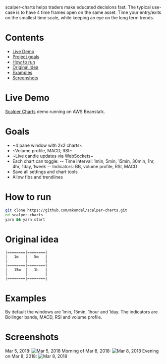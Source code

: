 scalper-charts helps traders make educated decisions fast. The typical use-case is to have 4 time frames open on the same asset. Time your entry/exits on the smallest time scale, while keeping an eye on the long term trends.

# Contents
* [Live Demo](#demo)
* [Project goals](#goals)
* [How to run](#how)
* [Original idea](#idea)
* [Examples](#examples)
* [Screenshots](#pics)

# <a name="demo"></a>Live Demo
[Scalper Charts](http://scalperman.s3-website-us-east-1.amazonaws.com/ "Scalper Helper") demo running on AWS Beanstalk.

# <a name="goals"></a>Goals
- ~4 pane window with 2x2 charts~
- ~Volume profile, MACD, RSI~
- ~Live candle updates via WebSockets~
- Each chart can toggle:
 -- Time interval: 1min, 5min, 15min, 30min, 1hr, 4hr, 1day, 1week
 -- Indicators: BB, volume profile, RSI, MACD
- Save all settings and chart tools
- Allow fibs and trendlines

# <a name="how"></a>How to run
```bash
git clone https://github.com/mkondel/scalper-charts.git
cd scalper-charts
yarn && yarn start
```

# <a name="idea"></a>Original idea

```
|========|========|
|   1m   |   5m   |
|        |        |
|========|========|
|   15m  |   1h   |
|        |        |
|========|========|
```

# <a name="examples"></a>Examples
By default the windows are 1min, 15min, 1hour and 1day. The indicators are Bollinger bands, MACD, RSI and volume profile.

# <a name="pics"></a>Screenshots
Mar 5, 2018:
![Mar 5, 2018](https://user-images.githubusercontent.com/3288757/37013145-67d9b83a-20c6-11e8-94d0-2dba51cb5856.png)
Morning of Mar 8, 2018:
![Mar 8, 2018](https://user-images.githubusercontent.com/3288757/37135059-8114e76c-2269-11e8-995f-4857e6a79828.png)
Evening on Mar 8, 2018:
![Mar 8, 2018](https://user-images.githubusercontent.com/3288757/37188445-2c59ac1c-231d-11e8-81ff-8753fdfcd32e.png)
